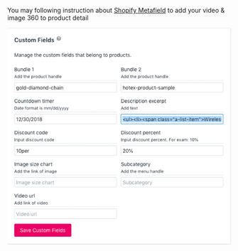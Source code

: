 You may following instruction about [Shopify Metafield](/shopify-metafield.md) to add your video & image 360 to product detail

![](/assets/metafieldproduct.png)

